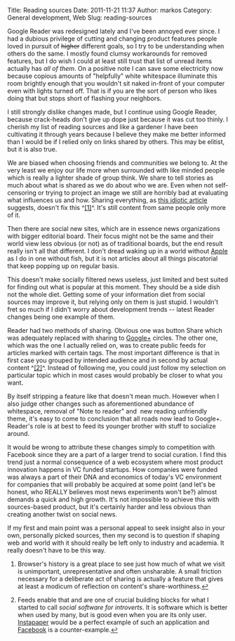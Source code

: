 Title: Reading sources
Date: 2011-11-21 11:37
Author: markos
Category: General development, Web
Slug: reading-sources

Google Reader was redesigned lately and I've been annoyed ever since. I
had a dubious privilege of cutting and changing product features people
loved in pursuit of ~~higher~~ different goals, so I try to be
understanding when others do the same. I mostly found clumsy workarounds
for removed features, but I do wish I could at least still trust that
list of unread items actually has *all of them*. On a positive note I
can save some electricity now because copious amounts of "helpfully"
white whitespace illuminate this room brightly enough that you wouldn't
sit naked in-front of your computer even with lights turned off. That is
if you are the sort of person who likes doing that but stops short of
flashing your neighbors.

I still strongly dislike changes made, but I continue using Google
Reader, because crack-heads don't give up dope just because it was cut
too thinly. I cherish my list of reading sources and like a gardener I
have been cultivating it through years because I believe they make me
better informed than I would be if I relied only on links shared by
others. This may be elitist, but it is also true.

We are biased when choosing friends and communities we belong to. At the
very least we enjoy our life more when surrounded with like minded
people which is really a lighter shade of group think. We share to tell
stories as much about what is shared as we do about who we are. Even
when not self-censoring or trying to project an image we still are
horribly bad at evaluating what influences us and how. Sharing
everything, as [this idiotic
article](http://techcrunch.com/2011/11/19/curation-through-unsharing/)
suggests, doesn't fix this ^<span
id="reading-sources-1">[[1]](#reading-sources-note-1)</span>^. It's
still content from same people only more of it.

Then there are social new sites, which are in essence news organizations
with bigger editorial board. Their focus might not be the same and their
world view less obvious (or not) as of traditional boards, but the end
result really isn't all that different. I don't dread waking up in a
world without [Apple](http://www.apple.com "Apple's homepage") as I do
in one without fish, but it is not articles about all things piscatorial
that keep popping up on regular basis.

This doesn't make socially filtered news useless, just limited and best
suited for finding out what is popular at this moment. They should be a
side dish not the whole diet. Getting some of your information diet from
social sources may improve it, but relying only on them is just stupid.
I wouldn't fret so much if I didn't worry about development trends --
latest Reader changes being one example of them.

Reader had two methods of sharing. Obvious one was button Share which
was adequately replaced with sharing to
[Google+](http://plus.google.com) circles. The other one, which was the
one I actually relied on, was to create public feeds for articles marked
with certain tags. The most important difference is that in first case
you grouped by intended audience and in second by actual content ^<span
id="reading-sources-2">[[2]](#reading-sources-note-2)</span>^. Instead
of following me, you could just follow my selection on particular topic
which in most cases would probably be closer to what you want.

By itself stripping a feature like that doesn't mean much. However when
I also judge other changes such as aforementioned abundance of
whitespace, removal of "Note to reader" and  new reading unfriendly
theme, it's easy to come to conclusion that all roads now lead to
Google+. Reader's role is at best to feed its younger brother with stuff
to socialize around.

It would be wrong to attribute these changes simply to competition with
Facebook since they are a part of a larger trend to social curation. I
find this trend just a normal consequence of a web ecosystem where most
product innovation happens in VC funded startups. How companies were
funded was always a part of their DNA and economics of today's VC
environment for companies that will probably be acquired at some point
(and let's be honest, who REALLY believes most news experiments won't
be?) almost demands a quick and high growth. It's not impossible to
achieve this with sources-based product, but it's certainly harder and
less obvious than creating another twist on social news.

If my first and main point was a personal appeal to seek insight also in
your own, personally picked sources, then my second is to question if
shaping web and world with it should really be left only to industry and
academia. It really doesn't have to be this way.

1.  <div id="reading-sources-note-1">

    </div>

    Browser's history is a great place to see just how much of what we
    visit is unimportant, unrepresentative and often unsharable. A small
    friction necessary for a deliberate act of sharing is actually a
    feature that gives at least a modicum of reflection on content's
    share-worthiness.[↩](#reading-sources-1)
2.  <div id="reading-sources-note-2">

    </div>

    Feeds enable that and are one of crucial building blocks for what I
    started to call *social software for introverts*. It is software
    which is better when used by many, but is good even when you are its
    only user.
    [Instapaper](http://www.instapaper.com/ "Tool for saving pages to read them later")
    would be a perfect example of such an application and
    [Facebook](http://www.facebook.com/ "Evil empire") is a
    counter-example.[↩](#reading-sources-2)

